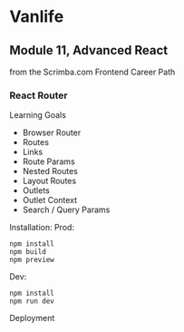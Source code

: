 # Vanlife
## Module 11, Advanced React
from the Scrimba.com Frontend Career Path

### React Router
Learning Goals
* Browser Router
* Routes
* Links
* Route Params
* Nested Routes
* Layout Routes
* Outlets
* Outlet Context
* Search / Query Params


Installation: Prod:
```
npm install
npm build
npm preview
```
Dev:
```
npm install
npm run dev
```
Deployment 
